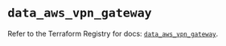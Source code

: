 # `data_aws_vpn_gateway`

Refer to the Terraform Registry for docs: [`data_aws_vpn_gateway`](https://registry.terraform.io/providers/hashicorp/aws/4.67.0/docs/data-sources/vpn_gateway).
